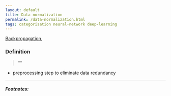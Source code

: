 ```yaml
---
layout: default
title: Data normalization
permalink: /data-normalization.html
tags: categorisation neural-network deep-learning
---
```


[Backpropagation]({{site.url}}{{site.prod}}/backpropagation.html),

### Definition

> ""

- preprocessing step to eliminate data redundancy

<hr />

##### Footnotes:

[^1]: [TODO](TODO)